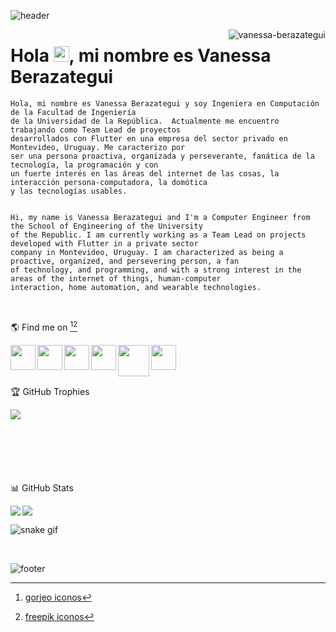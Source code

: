 ![header](https://github.com/Vanessa-Berazategui/Vanessa-Berazategui/assets/37006656/5b552b53-1418-45d0-875e-2fb594b9b416)

<img align="right" src="https://komarev.com/ghpvc/?username=vanessa-berazategui&label=Profile%20views&color=0e75b6&style=flat" alt="vanessa-berazategui"/>

#  Hola <img src="https://media.giphy.com/media/hvRJCLFzcasrR4ia7z/giphy.gif" width="25px" height="25px">, mi nombre es Vanessa Berazategui 

```
Hola, mi nombre es Vanessa Berazategui y soy Ingeniera en Computación de la Facultad de Ingeniería 
de la Universidad de la República.  Actualmente me encuentro trabajando como Team Lead de proyectos 
desarrollados con Flutter en una empresa del sector privado en Montevideo, Uruguay. Me caracterizo por 
ser una persona proactiva, organizada y perseverante, fanática de la tecnología, la programación y con 
un fuerte interés en las áreas del internet de las cosas, la interacción persona-computadora, la domótica 
y las tecnologías usables.


Hi, my name is Vanessa Berazategui and I'm a Computer Engineer from the School of Engineering of the University 
of the Republic. I am currently working as a Team Lead on projects developed with Flutter in a private sector 
company in Montevideo, Uruguay. I am characterized as being a proactive, organized, and persevering person, a fan 
of technology, and programming, and with a strong interest in the areas of the internet of things, human-computer 
interaction, home automation, and wearable technologies.
```

<br/>

🌎 Find me on [^1][^2]

[<img align="left" height="40" width="40" src="https://user-images.githubusercontent.com/37006656/198861624-1f157a64-0293-4867-a5d1-a2f03859ceb0.png">](https://twitter.com/vaneberazategui)
[<img align="left" height="40" width="40" src="https://user-images.githubusercontent.com/37006656/198861838-c217d8f5-2255-4536-9818-344642e85634.png">](https://linkedin.com/in/vanessa-berazategui)
[<img align="left" height="40" width="40" src="https://user-images.githubusercontent.com/37006656/198861919-d63843d6-6a67-4455-a928-e0bfaee598f0.png">](https://instagram.com/vanessa_berazategui)
[<img align="left" height="40" width="40" src="https://user-images.githubusercontent.com/37006656/198906618-3f049424-cd48-42d2-85b9-1dce82c86d53.png">](https://stackoverflow.com/users/9436681/vanessa-berazategui)
[<img align="left" height="50" width="50" src="https://user-images.githubusercontent.com/37006656/216207514-b99a15b9-9756-4421-998b-cdb6a2fb97eb.png">](https://www.youtube.com/channel/UCaqmU0Ccn_XggrEXEEj2XSQ)
[<img align="left" height="40" width="40" src="https://user-images.githubusercontent.com/37006656/249651884-2b4c4935-e359-46b6-9060-76f15b89a709.png">](https://g.dev/vberazategui)

<br/><br/><br/>

🏆 GitHub Trophies

[<img align="left" src="https://github-profile-trophy.vercel.app/?username=vanessa-berazategui&margin-w=10"/>](https://github.com/ryo-ma/github-profile-trophy)

<br/><br/><br/><br/><br/><br/>

📊 GitHub Stats

<img align="left" src="https://github-readme-stats.vercel.app/api/top-langs?username=vanessa-berazategui&show_icons=true&locale=en&theme=swift"/>
<img align="center" src="https://github-readme-stats.vercel.app/api?username=vanessa-berazategui&show_icons=true&locale=en&theme=swift&line_height=40"/>

<br/>

![snake gif](https://github.com/Vanessa-Berazategui/Vanessa-Berazategui/blob/output/github-contribution-grid-snake.gif)

<br/>

![footer](https://github.com/Vanessa-Berazategui/Vanessa-Berazategui/assets/37006656/c6bb87b4-17a7-477e-88b5-64e7f89ce72e)


[^1]: [gorjeo iconos](https://www.flaticon.es/iconos-gratis/gorjeo)
[^2]: [freepik iconos](https://www.flaticon.es/iconos-gratis/freepik)

 
 

